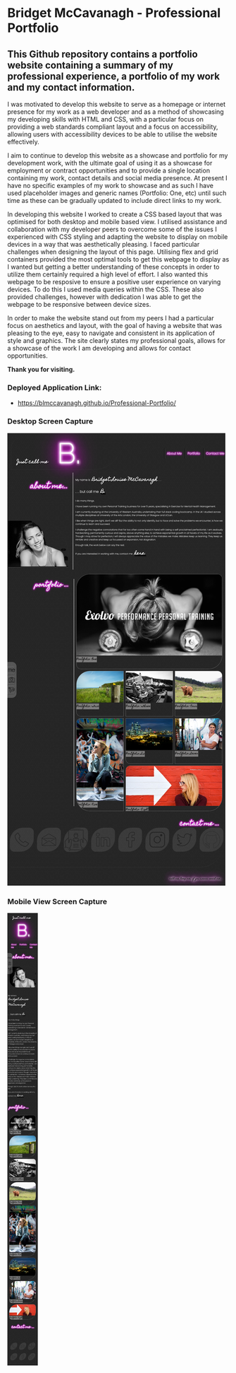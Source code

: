 # Bridget McCavanagh - Professional Portfolio

## This Github repository contains a portfolio website containing a summary of my professional experience, a portfolio of my work and my contact information.

I was motivated to develop this website to serve as a homepage or internet presence for my work as a web developer and as a method of showcasing my developing skills with HTML and CSS, with a particular focus on providing a web standards compliant layout and a focus on accessibility, allowing users with accessibility devices to be able to utilise the website effectively.

I aim to continue to develop this website as a showcase and portfolio for my development work, with the ultimate goal of using it as a showcase for employment or contract opportunities and to provide a single location containing my work, contact details and social media presence. At present I have no specific examples of my work to showcase and as such I have used placeholder images and generic names (Portfolio: One, etc) until such time as these can be gradually updated to include direct links to my work.

In developing this website I worked to create a CSS based layout that was optimised for both desktop and mobile based view. I utilised assistance and collaboration with my developer peers to overcome some of the issues I experienced with CSS styling and adapting the website to display on mobile devices in a way that was aesthetically pleasing. I faced particular challenges when designing the layout of this page. Utilising flex and grid containers provided the most optimal tools to get this webpage to display as I wanted but getting a better understanding of these concepts in order to utilize them certainly required a high level of effort. I also wanted this webpage to be resposive to ensure a positive user experience on varying devices. To do this I used media queries within the CSS. These also provided challenges, however with dedication I was able to get the webpage to be responsive between device sizes.

In order to make the website stand out from my peers I had a particular focus on aesthetics and layout, with the goal of having a website that was pleasing to the eye, easy to navigate and consistent in its application of style and graphics. The site clearly states my professional goals, allows for a showcase of the work I am developing and allows for contact opportunities.

**Thank you for visiting.**

### Deployed Application Link:

* https://blmccavanagh.github.io/Professional-Portfolio/

### Desktop Screen Capture

![portfolio demo](./assets/images/README/portfolio-webpage-screen-capture.png)

### Mobile View Screen Capture

![portfolio demo mobile view](./assets/images/README/portfolio-mobile-device-view-screen-capture.jpg)